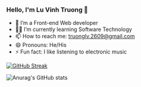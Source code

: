 ### Hello, I'm Lu Vinh Truong 👋

- 🔭 I’m a Front-end Web developer
- 👨‍🎓 I’m currently learning Software Technology
- 📫 How to reach me: truonglv.2609@gmail.com[](mailto:truonglv.2609@gmail.com)
- 😄 Pronouns: He/His
- ⚡ Fun fact: I like listening to electronic music


[![GitHub Streak](https://github-readme-streak-stats.herokuapp.com?user=truong-lv&theme=nightowl&date_format=M%20j%5B%2C%20Y%5D)](https://git.io/streak-stats)


![Anurag's GitHub stats](https://github-readme-stats.vercel.app/api?username=truong-lv&show_icons=true&theme=radical)
